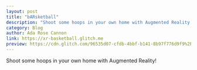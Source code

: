 ```yaml
---
layout: post
title: "bARsketball"
description: "Shoot some hoops in your own home with Augmented Reality!"
category: Blog
author: Ada Rose Cannon
link: https://xr-basketball.glitch.me
preview: https://cdn.glitch.com/96535d07-cfdb-4bbf-b141-8b97f776d9f9%2Fdownload.png?v=1632309327442
---
```


Shoot some hoops in your own home with Augmented Reality!
